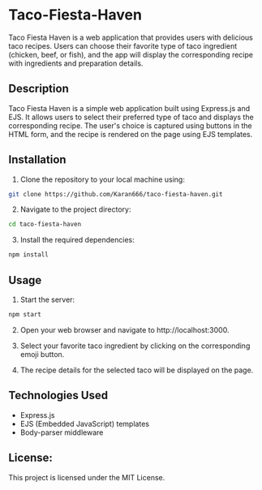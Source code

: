 # Taco-Fiesta-Haven
Taco Fiesta Haven is a web application that provides users with delicious taco recipes. Users can choose their favorite type of taco ingredient (chicken, beef, or fish), and the app will display the corresponding recipe with ingredients and preparation details.


## Description

Taco Fiesta Haven is a simple web application built using Express.js and EJS. It allows users to select their preferred type of taco and displays the corresponding recipe. The user's choice is captured using buttons in the HTML form, and the recipe is rendered on the page using EJS templates.


## Installation

1. Clone the repository to your local machine using:

```bash
git clone https://github.com/Karan666/taco-fiesta-haven.git
```

2. Navigate to the project directory:

```bash
cd taco-fiesta-haven
```

3. Install the required dependencies:

```bash
npm install
```


## Usage

1. Start the server:

```bash
npm start
```

2. Open your web browser and navigate to http://localhost:3000.

3. Select your favorite taco ingredient by clicking on the corresponding emoji button.

4. The recipe details for the selected taco will be displayed on the page.


## Technologies Used

- Express.js
- EJS (Embedded JavaScript) templates
- Body-parser middleware


## License:

This project is licensed under the MIT License.

